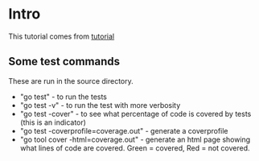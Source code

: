 # Intro

This tutorial comes from [tutorial](https://tutorialedge.net/golang/intro-testing-in-go/)

## Some test commands

These are run in the source directory.

* "go test" - to run the tests
* "go test -v" - to run the test with more verbosity
* "go test -cover" - to see what percentage of code is covered by tests (this is an indicator)
* "go test -coverprofile=coverage.out" - generate a coverprofile
* "go tool cover -html=coverage.out" - generate an html page showing what lines of code are covered. Green = covered, Red = not covered.

